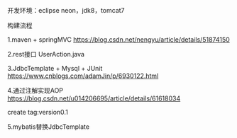 开发环境：eclipse neon，jdk8，tomcat7

构建流程

1.maven + springMVC
https://blog.csdn.net/nengyu/article/details/51874150

2.rest接口
UserAction.java

3.JdbcTemplate + Mysql + JUnit
https://www.cnblogs.com/adamJin/p/6930122.html

4.通过注解实现AOP
https://blog.csdn.net/u014206695/article/details/61618034

create tag:version0.1

5.mybatis替换JdbcTemplate
